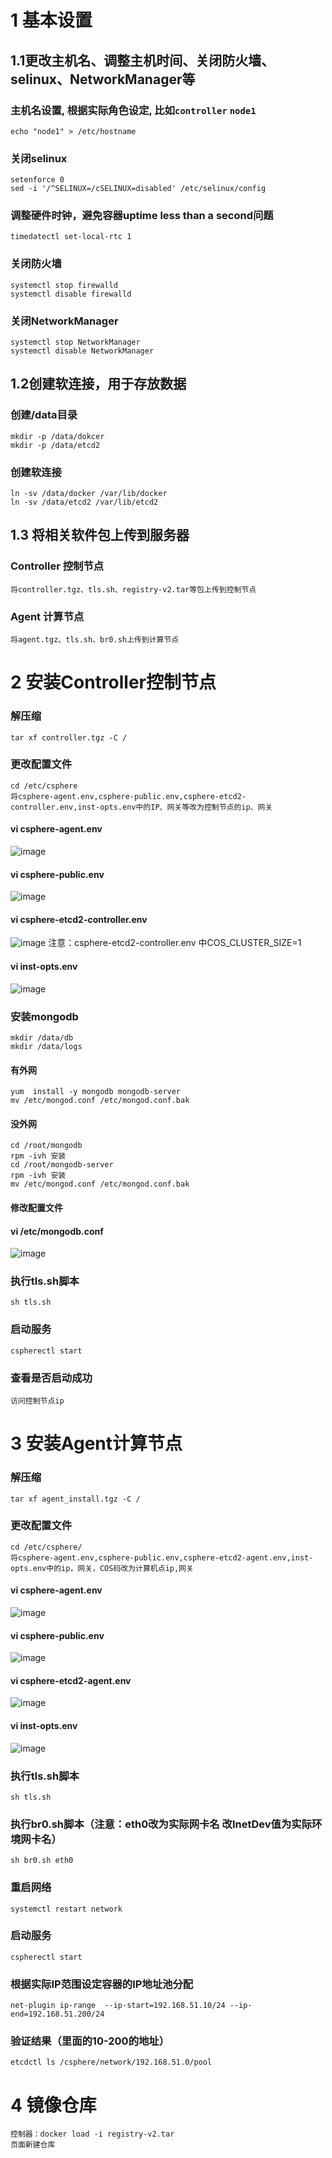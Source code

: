 # 1 基本设置
## 1.1更改主机名、调整主机时间、关闭防火墙、selinux、NetworkManager等
### 主机名设置, 根据实际角色设定, 比如`controller` `node1`
	echo "node1" > /etc/hostname
### 关闭selinux
	setenforce 0
	sed -i '/^SELINUX=/cSELINUX=disabled' /etc/selinux/config
### 调整硬件时钟，避免容器uptime less than a second问题
	timedatectl set-local-rtc 1
### 关闭防火墙
	systemctl stop firewalld 
	systemctl disable firewalld
### 关闭NetworkManager
	systemctl stop NetworkManager 
	systemctl disable NetworkManager
## 1.2创建软连接，用于存放数据
### 创建/data目录
	mkdir -p /data/dokcer
	mkdir -p /data/etcd2
### 创建软连接
	ln -sv /data/docker /var/lib/docker
	ln -sv /data/etcd2 /var/lib/etcd2
## 1.3 将相关软件包上传到服务器
### Controller 控制节点
	将controller.tgz、tls.sh、registry-v2.tar等包上传到控制节点
### Agent 计算节点
	将agent.tgz、tls.sh、br0.sh上传到计算节点
# 2 安装Controller控制节点
### 解压缩
	tar xf controller.tgz -C /
### 更改配置文件
	cd /etc/csphere
	将csphere-agent.env,csphere-public.env,csphere-etcd2-controller.env,inst-opts.env中的IP、网关等改为控制节点的ip、网关
#### vi csphere-agent.env
![image](https://github.com/lyz-970124/work/blob/master/%E5%9B%BE%E7%89%87/csphere-agent-controller.png)
#### vi csphere-public.env
![image](https://github.com/lyz-970124/work/blob/master/%E5%9B%BE%E7%89%87/csphere-public-controller.png)
#### vi csphere-etcd2-controller.env
![image](https://github.com/lyz-970124/work/blob/master/%E5%9B%BE%E7%89%87/csphere-public-controller.png)
注意：csphere-etcd2-controller.env 中COS_CLUSTER_SIZE=1
#### vi inst-opts.env
![image](https://github.com/lyz-970124/work/blob/master/%E5%9B%BE%E7%89%87/inst-opts-controller.png)
### 安装mongodb
	mkdir /data/db
	mkdir /data/logs
#### 有外网
	yum  install -y mongodb mongodb-server
	mv /etc/mongod.conf /etc/mongod.conf.bak
#### 没外网
	cd /root/mongodb
   	rpm -ivh 安装
	cd /root/mongodb-server
	rpm -ivh 安装
	mv /etc/mongod.conf /etc/mongod.conf.bak
#### 修改配置文件
#### vi /etc/mongodb.conf
![image](https://github.com/lyz-970124/work/blob/master/%E5%9B%BE%E7%89%87/mongodb.png)
### 执行tls.sh脚本
	sh tls.sh
### 启动服务
	cspherectl start
### 查看是否启动成功
	访问控制节点ip
# 3 安装Agent计算节点
### 解压缩
  	tar xf agent_install.tgz -C /
### 更改配置文件
	cd /etc/csphere/ 
	将csphere-agent.env,csphere-public.env,csphere-etcd2-agent.env,inst-opts.env中的ip，网关，COS码改为计算机点ip,网关
#### vi csphere-agent.env
![image](https://github.com/lyz-970124/work/blob/master/%E5%9B%BE%E7%89%87/csphere-agent.png)
#### vi csphere-public.env
![image](https://github.com/lyz-970124/work/blob/master/%E5%9B%BE%E7%89%87/csphere-public.png)
#### vi csphere-etcd2-agent.env
![image](https://github.com/lyz-970124/work/blob/master/%E5%9B%BE%E7%89%87/csphere-etcd2-agent.png)
#### vi inst-opts.env
![image](https://github.com/lyz-970124/work/blob/master/%E5%9B%BE%E7%89%87/inst-opts.png)
### 执行tls.sh脚本
	sh tls.sh
### 执行br0.sh脚本（注意：eth0改为实际网卡名 改InetDev值为实际环境网卡名）
	sh br0.sh eth0
### 重启网络
	systemctl restart network
### 启动服务
	cspherectl start 
### 根据实际IP范围设定容器的IP地址池分配
	net-plugin ip-range  --ip-start=192.168.51.10/24 --ip-end=192.168.51.200/24
### 验证结果（里面的10-200的地址）
	etcdctl ls /csphere/network/192.168.51.0/pool
# 4 镜像仓库
  	控制器：docker load -i registry-v2.tar
  	页面新建仓库

